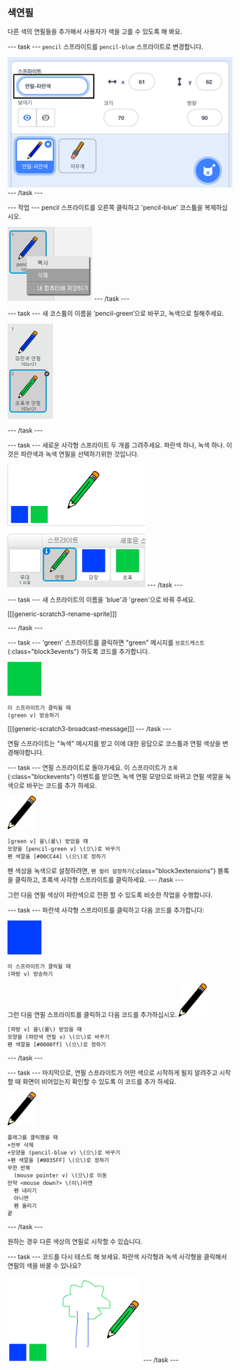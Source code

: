 ## 색연필

다른 색의 연필들을 추가해서 사용자가 색을 고를 수 있도록 해 봐요.

\--- task \--- `pencil` 스프라이트를 `pencil-blue` 스프라이트로 변경합니다.

![연필 이름 바꾸기](images/rename-pencil.png) \--- /task \---

\--- 작업 \--- pencil 스프라이트를 오른쪽 클릭하고 'pencil-blue' 코스튬을 복제하십시오.

![스크린샷](images/paint-blue-duplicate.png) \--- /task \---

\--- task \--- 새 코스튬의 이름을 ’pencil-green’으로 바꾸고, 녹색으로 칠해주세요.

![스크린샷](images/paint-pencil-green.png)

\--- /task \---

\--- task \--- 새로운 사각형 스프라이트 두 개를 그려주세요. 파란색 하나, 녹색 하나. 이것은 파란색과 녹색 연필을 선택하기위한 것입니다.

![스크린샷](images/paint-selectors.png) \--- /task \---

\--- task \--- 새 스프라이트의 이름을 'blue'과 'green'으로 바꿔 주세요.

[[[generic-scratch3-rename-sprite]]]

\--- /task \---

\--- task \--- 'green' 스프라이트를 클릭하면 "green" 메시지를 `브로드캐스트`{:class="block3events"} 하도록 코드를 추가합니다.

![녹색 사각형](images/green_square.png)

```blocks3
이 스프라이트가 클릭될 때
(green v) 방송하기
```

[[[generic-scratch3-broadcast-message]]] \--- /task \---

연필 스프라이트는 "녹색" 메시지를 받고 이에 대한 응답으로 코스튬과 연필 색상을 변경해야합니다.

\--- task \--- 연필 스프라이트로 돌아가세요. 이 스프라이트가 `초록`{:class="blockevents"} 이벤트를 받으면, 녹색 연필 모양으로 바뀌고 연필 색깔을 녹색으로 바꾸는 코드를 추가 하세요.

![연필](images/pencil.png)

```blocks3
[green v] 을\(를\) 받았을 때
모양을 [pencil-green v] \(으\)로 바꾸기
펜 색깔을 [#00CC44] \(으\)로 정하기
```

펜 색상을 녹색으로 설정하려면, `펜 컬러 설정하기`{:class="block3extensions"} 블록을 클릭하고, 초록색 사각형 스프라이트를 클릭하세요. \--- /task \---

그런 다음 연필 색상이 파란색으로 전환 할 수 있도록 비슷한 작업을 수행합니다.

\--- task \--- 파란색 사각형 스프라이트를 클릭하고 다음 코드를 추가합니다:

![파란색 사각형](images/blue_square.png)

```blocks3
이 스프라이트가 클릭될 때
(파랑 v) 방송하기
```

그런 다음 연필 스프라이트를 클릭하고 다음 코드를 추가하십시오. ![연필](images/pencil.png)

```blocks3
[파랑 v] 을\(를\) 받았을 때
모양을 (파란색 연필 v) \(으\)로 바꾸기
펜 색깔을 [#0000ff] \(으\)로 정하기
```

\--- /task \---

\--- task \--- 마지막으로, 연필 스프라이트가 어떤 색으로 시작하게 될지 알려주고 시작할 때 화면이 비어있는지 확인할 수 있도록 이 코드를 추가 하세요.

![연필](images/pencil.png)

```blocks3
플래그를 클릭했을 때
+전부 삭제
+모양을 (pencil-blue v) \(으\)로 바꾸기
+펜 색깔을 [#0035FF] \(으\)로 정하기
무한 반복
  (mouse pointer v) \(으\)로 이동
만약 <mouse down?> \(이\)라면
  펜 내리기
  아니면
  펜 올리기
끝
```

\--- /task \---

원하는 경우 다른 색상의 연필로 시작할 수 있습니다.

\--- task \--- 코드를 다시 테스트 해 보세요. 파란색 사각형과 녹색 사각형을 클릭해서 연필의 색을 바꿀 수 있나요?

![스크린샷](images/paint-pens-test.png) \--- /task \---